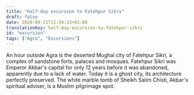 ```yaml
---
title: "Half-day excursion to Fatehpur Sikri"
draft: false
date: 2020-09-21T12:59:23+02:00
translationKey: half-day-excursion-to-fatehpur-sikri
id: "excursion"
tags: ["Agra", "Excursions"] 
---
```


An hour outside Agra is the deserted Mughal city of Fatehpur Sikri, a complex of sandstone forts, palaces and mosques. Fatehpur Sikri was Emperor Akbar's capital for only 12 years before it was abandoned, apparently due to a lack of water. Today it is a ghost city, its architecture perfectly preserved. The white marble tomb of Sheikh Salim Chisti, Akbar's spiritual adviser, is a Muslim pilgrimage spot.



